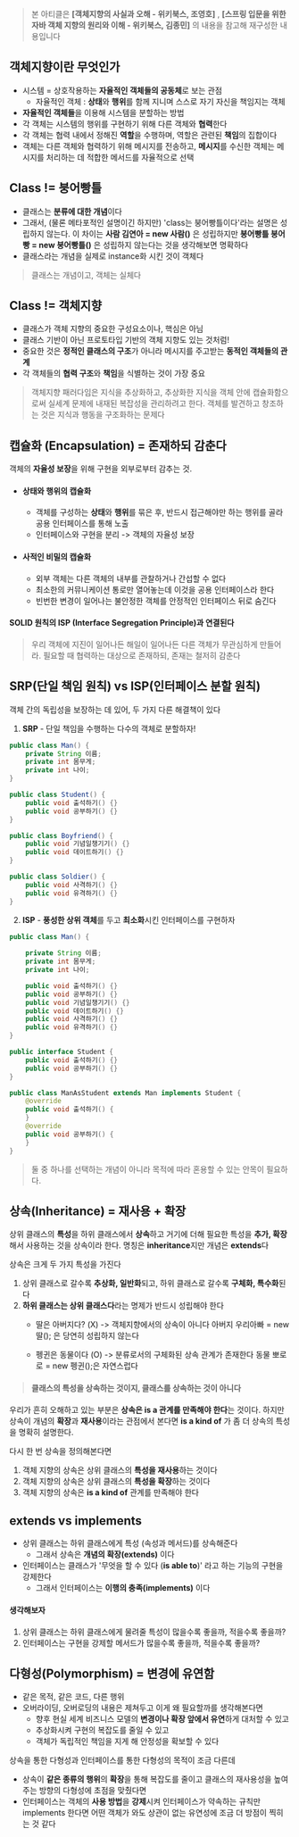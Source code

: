 > 본 아티클은 **[객체지향의 사실과 오해 - 위키북스, 조영호]**  , **[스프링 입문을 위한 자바 객체 지향의 원리와 이해 - 위키북스, 김종민]** 의 내용을 참고해 재구성한 내용입니다

## 객체지향이란 무엇인가

- 시스템 = 상호작용하는 **자율적인 객체들의 공동체**로 보는 관점
	- 자율적인 객체 : **상태**와 **행위**를 함께 지니며 스스로 자기 자신을 책임지는 객체
- **자율적인 객체들**을 이용해 시스템을 분할하는 방법
- 각 객체는 시스템의 행위를 구현하기 위해 다른 객체와 **협력**한다
- 각 객체는 협력 내에서 정해진 **역할**을 수행하며, 역할은 관련된 **책임**의 집합이다
- 객체는 다른 객체와 협력하기 위해 메시지를 전송하고, **메시지**를 수신한 객체는 메시지를 처리하는 데 적합한 메서드를 자율적으로 선택

## Class != 붕어빵틀
- 클래스는 **분류에 대한 개념**이다
- 그래서, (물론 메타포적인 설명이긴 하지만) 'class는 붕어빵틀이다'라는 설명은 성립하지 않는다. 이 차이는 **사람 김연아 = new 사람()** 은 성립하지만 **붕어빵틀 붕어빵 = new 붕어빵틀()** 은 성립하지 않는다는 것을 생각해보면 명확하다
- 클래스라는 개념을 실제로 instance화 시킨 것이 객체다

> 클래스는 개념이고, 객체는 실체다


## Class != 객체지향

- 클래스가 객체 지향의 중요한 구성요소이나, 핵심은 아님
- 클래스 기반이 아닌 프로토타입 기반의 객체 지향도 있는 것처럼!
- 중요한 것은 **정적인 클래스의 구조**가 아니라 메시지를 주고받는 **동적인 객체들의 관계**
- 각 객체들의 **협력 구조**와 **책임**을 식별하는 것이 가장 중요  

> 객체지향 패러다임은 지식을 추상화하고, 추상화한 지식을 객체 안에 캡슐화함으로써 실세계 문제에 내재된 복잡성을 관리하려고 한다. 객체를 발견하고 창조하는 것은 지식과 행동을 구조화하는 문제다

## 캡슐화 (Encapsulation) = 존재하되 감춘다
객체의 **자율성 보장**을 위해 구현을 외부로부터 감추는 것.
- ####  상태와 행위의 캡슐화
	- 객체를 구성하는 **상태**와 **행위**를 묶은 후, 반드시 접근해야만 하는 행위를 골라 공용 인터페이스를 통해 노출
	- 인터페이스와 구현을 분리 -> 객체의 자율성 보장
- #### 사적인 비밀의 캡슐화
	- 외부 객체는 다른 객체의 내부를 관찰하거나 간섭할 수 없다
	- 최소한의 커뮤니케이션 통로만 열어놓는데 이것을 공용 인터페이스라 한다
	- 빈번한 변경이 일어나는 불안정한 객체를 안정적인 인터페이스 뒤로 숨긴다

#### SOLID 원칙의 ISP (Interface Segregation Principle)과 연결된다
> 우리 객체에 지진이 일어나든 해일이 일어나든 다른 객체가 무관심하게 만들어라. 필요할 때 협력하는 대상으로 존재하되, 존재는 철저히 감춘다

## SRP(단일 책임 원칙) vs ISP(인터페이스 분할 원칙)
객체 간의 독립성을 보장하는 데 있어, 두 가지 다른 해결책이 있다

1. **SRP** - 단일 책임을 수행하는 다수의 객체로 분할하자! 
```java
public class Man() {
	private String 이름;
	private int 몸무게;
	private int 나이;
}

public class Student() {
	public void 출석하기() {}
	public void 공부하기() {}
}

public class Boyfriend() {
	public void 기념일챙기기() {}
	public void 데이트하기() {}
}

public class Soldier() {
	public void 사격하기() {}
	public void 유격하기() {}
}
```
2. **ISP** - **풍성한 상위 객체**를 두고 **최소화**시킨 인터페이스를 구현하자
```java
public class Man() {
	
	private String 이름;
	private int 몸무게;
	private int 나이;

	public void 출석하기() {}
	public void 공부하기() {}
	public void 기념일챙기기() {}
	public void 데이트하기() {}
	public void 사격하기() {}
	public void 유격하기() {}
}

public interface Student {
	public void 출석하기() {}
	public void 공부하기() {}
}

public class ManAsStudent extends Man implements Student {
	@override
	public void 출석하기() {
	}
	@override
	public void 공부하기() {
	}
}
```
> 둘 중 하나를 선택하는 개념이 아니라 목적에 따라 혼용할 수 있는 안목이 필요하다.


## 상속(Inheritance) = 재사용 + 확장
상위 클래스의 **특성**을 하위 클래스에서 **상속**하고 거기에 더해 필요한 특성을 **추가, 확장**해서 사용하는 것을 상속이라 한다. 명칭은 **inheritance**지만 개념은 **extends**다

상속은 크게 두 가지 특성을 가진다

1. 상위 클래스로 갈수록 **추상화, 일반화**되고, 하위 클래스로 갈수록 **구체화,  특수화**된다
2. **하위 클래스는 상위 클래스다**라는 명제가 반드시 성립해야 한다
	- 딸은 아버지다? (X) -> 객체지향에서의 상속이 아니다
		아버지 우리아빠 = new 딸(); 은 당연히 성립하지 않는다

	-  펭귄은 동물이다 (O) -> 분류로서의 구체화된 상속 관계가 존재한다
		동물 뽀로로 = new 펭귄();은 자연스럽다
		

> #### 클래스의 특성을 상속하는 것이지, 클래스를 상속하는 것이 아니다

우리가 흔히 오해하고 있는 부분은 **상속은 is a 관계를 만족해야 한다**는 것이다. 하지만 상속이 개념의 **확장**과 **재사용**이라는 관점에서 본다면 **is a kind of** 가 좀 더 상속의 특성을 명확히 설명한다.

다시 한 번 상속을 정의해본다면
1. 객체 지향의 상속은 상위 클래스의 **특성을 재사용**하는 것이다
2. 객체 지향의 상속은 상위 클래스의 **특성을 확장**하는 것이다
3. 객체 지향의 상속은 **is a kind of** 관계를 만족해야 한다

## extends vs implements
- 상위 클래스는 하위 클래스에게 특성 (속성과 메서드)를 상속해준다
	- 그래서 상속은 **개념의 확장(extends)** 이다
- 인터페이스는 클래스가 '무엇을 할 수 있다 (**is able to**)' 라고 하는 기능의 구현을 강제한다
	- 그래서 인터페이스는 **이행의 충족(implements)** 이다

#### 생각해보자
1. 상위 클래스는 하위 클래스에게 물려줄 특성이 많을수록 좋을까, 적을수록 좋을까?
2. 인터페이스는 구현을 강제할 메서드가 많을수록 좋을까, 적을수록 좋을까?

## 다형성(Polymorphism) = 변경에 유연함
- 같은 목적, 같은 코드, 다른 행위
- 오버라이딩, 오버로딩의 내용은 제쳐두고 이게 왜 필요할까를 생각해본다면
	- 향후 현실 세계 비즈니스 모델의 **변경이나 확장 앞에서 유연**하게 대처할 수 있고
	- 추상화시켜 구현의 복잡도를 줄일 수 있고
	- 객체가 독립적인 책임을 지게 해 안정성을 확보할 수 있다

상속을 통한 다형성과 인터페이스를 통한 다형성의 목적이 조금 다른데
- 상속이 **같은 종류의 행위**의 **확장**을 통해 복잡도를 줄이고 클래스의 재사용성을 높여주는 방향의 다형성에 초점을 맞췄다면
- 인터페이스는 객체의 **사용 방법**을 **강제**시켜 인터페이스가 약속하는 규칙만 implements 한다면 어떤 객체가 와도 상관이 없는 유연성에 조금 더 방점이 찍히는 것 같다
